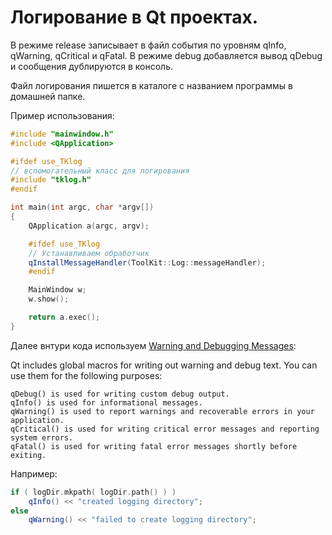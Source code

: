 # Логирование в Qt проектах.

В режиме release записывает в файл события по уровням qInfo, qWarning, qCritical и qFatal.
В режиме debug добавляется вывод qDebug и сообщения дублируются в консоль.

Файл логирования пишется в каталоге с названием программы в домашней папке.

Пример использования:

```c++
#include "mainwindow.h"
#include <QApplication>

#ifdef use_TKlog
// вспомогательный класс для логирования
#include "tklog.h"
#endif

int main(int argc, char *argv[])
{
	QApplication a(argc, argv);

	#ifdef use_TKlog
	// Устанавливаем обработчик
	qInstallMessageHandler(ToolKit::Log::messageHandler);
	#endif

	MainWindow w;
	w.show();

	return a.exec();
}
```
Далее внтури кода используем [Warning and Debugging Messages](https://doc.qt.io/qt-5/debug.html#warning-and-debugging-messages):

Qt includes global macros for writing out warning and debug text. You can use them for the following purposes:

    qDebug() is used for writing custom debug output.
    qInfo() is used for informational messages.
    qWarning() is used to report warnings and recoverable errors in your application.
    qCritical() is used for writing critical error messages and reporting system errors.
    qFatal() is used for writing fatal error messages shortly before exiting.

Например:
```c++
if ( logDir.mkpath( logDir.path() ) )
    qInfo() << "created logging directory";
else
    qWarning() << "failed to create logging directory";
```
